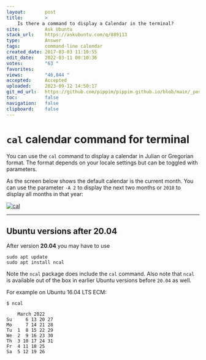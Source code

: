 ```yaml
---
layout:       post
title:        >
    Is there a command to display a Calendar in the terminal?
site:         Ask Ubuntu
stack_url:    https://askubuntu.com/q/889113
type:         Answer
tags:         command-line calendar
created_date: 2017-03-03 11:10:55
edit_date:    2022-03-11 00:10:36
votes:        "63 "
favorites:    
views:        "46,844 "
accepted:     Accepted
uploaded:     2023-09-12 14:50:17
git_md_url:   https://github.com/pippim/pippim.github.io/blob/main/_posts/2017/2017-03-03-Is-there-a-command-to-display-a-Calendar-in-the-terminal_.md
toc:          false
navigation:   false
clipboard:    false
---
```


# `cal` calendar command for terminal

You can use the `cal` command to display a calendar in Julian or Gregorian format. The format depends on your locale settings but can be toggled with parameters.

As the screen below shows the default calendar is the current month. You can use the parameter `-A 2` to display the next two months or `2018` to display all months in that year:

[![cal][1]][1]

---

## Ubuntu versions after 20.04

After version **20.04** you may have to use

``` shell
sudo apt update
sudo apt install ncal
```

Note the `ncal` package does include the `cal` command. Also note that `ncal` is available out of the box in earlier Ubuntu versions before `20.04` as well.

For example on Ubuntu 16.04 LTS ECM:

``` shell
$ ncal

    March 2022        
Su     6 13 20 27   
Mo     7 14 21 28   
Tu  1  8 15 22 29   
We  2  9 16 23 30   
Th  3 10 17 24 31   
Fr  4 11 18 25      
Sa  5 12 19 26      
```

  [1]: https://i.stack.imgur.com/Xhe3s.png
